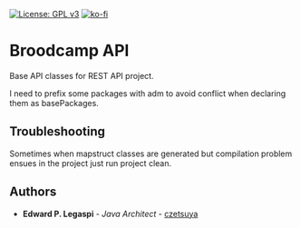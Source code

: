 [![License: GPL v3](https://img.shields.io/badge/License-GPLv3-blue.svg)](https://www.gnu.org/licenses/gpl-3.0)
[![ko-fi](https://www.ko-fi.com/img/githubbutton_sm.svg)](https://ko-fi.com/S6S0YXPX)

# Broodcamp API

Base API classes for REST API project.

I need to prefix some packages with adm to avoid conflict when declaring them as basePackages.

## Troubleshooting

Sometimes when mapstruct classes are generated but compilation problem ensues in the project just run project clean.

## Authors

* **Edward P. Legaspi** - *Java Architect* - [czetsuya](https://github.com/czetsuya)